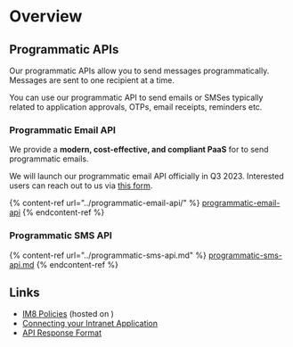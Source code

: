 # Overview

## Programmatic APIs

Our programmatic APIs allow you to send messages programmatically. Messages are sent to one recipient at a time.

You can use our programmatic API to send emails or SMSes typically related to application approvals, OTPs, email receipts, reminders etc.

### Programmatic Email API

We provide a **modern, cost-effective, and compliant PaaS** for to send programmatic emails.

We will launch our programmatic email API officially in Q3 2023. Interested users can reach out to us via [this form](https://go.gov.sg/postmanp-api-wogict).

{% content-ref url="../programmatic-email-api/" %}
[programmatic-email-api](../programmatic-email-api/)
{% endcontent-ref %}

### Programmatic SMS API

{% content-ref url="../programmatic-sms-api.md" %}
[programmatic-sms-api.md](../programmatic-sms-api.md)
{% endcontent-ref %}

## Links

* [IM8 Policies](im8-policies.md) (hosted on )
* [Connecting your Intranet Application](connecting-your-intranet-application.md)
* [API Response Format](api-response-format.md)

